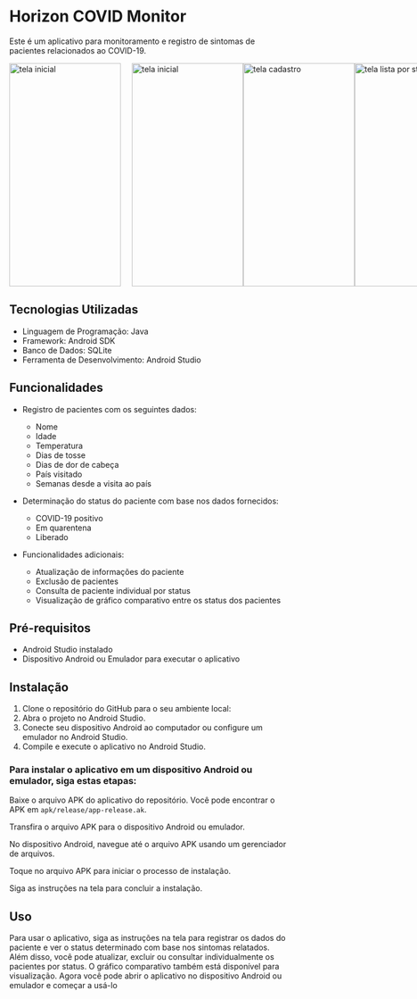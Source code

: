 # Horizon COVID Monitor

Este é um aplicativo para monitoramento e registro de sintomas de pacientes relacionados ao COVID-19.

<div style="display: flex; flex-direction: row;">
  <img 
    style="width: 200px; height: 400px; margin-right: 20px;"
    src="https://cdn.discordapp.com/attachments/933138800891277345/1206143477239386122/WhatsApp_Image_2024-02-11_at_04.40.44_1.jpeg?ex=65daefa6&is=65c87aa6&hm=662e722c75535ffe95721a01da291677e5a82bf0430a4d90209ffd3a51754e02&" 
    alt="tela inicial"
  />
  <img 
    style="width: 200px; height: 400px;"
    src="https://cdn.discordapp.com/attachments/933138800891277345/1206143418640896051/WhatsApp_Image_2024-02-11_at_04.40.44.jpeg?ex=65daef98&is=65c87a98&hm=6ffcebefd5f75b13d5fd266842a23e2243b5dcdeeb5c9a18db79c7985bcc876d&" 
    alt="tela inicial"
  />
   <img 
    style="width: 200px; height: 400px;"
    src="https://cdn.discordapp.com/attachments/933138800891277345/1206143342740512809/WhatsApp_Image_2024-02-11_at_04.40.43_3.jpeg?ex=65daef85&is=65c87a85&hm=a83d488c48c4db5cfe0cf97cd8d3da9b0c57f8eb869db51e1bc2dce7df014856&" 
    alt="tela cadastro"
  />
    <img 
    style="width: 200px; height: 400px;"
    src="https://cdn.discordapp.com/attachments/933138800891277345/1206143377729388564/WhatsApp_Image_2024-02-11_at_04.40.43_4.jpeg?ex=65daef8e&is=65c87a8e&hm=ebcb18f1f9a0de9a6fbc354fbf9b5d827efde8f50209229cc60bf7bc43d54299&" 
    alt="tela lista por status"
  />
   <img 
    style="width: 200px; height: 400px;"
    src="https://cdn.discordapp.com/attachments/933138800891277345/1206143279612043374/WhatsApp_Image_2024-02-11_at_04.40.43_2.jpeg?ex=65daef76&is=65c87a76&hm=73aada165df1f5395e790ff5170bed5ddea4d5aa11d0235120a8cc67471a57f8&" 
    alt="tela lista"
  />
   <img 
    style="width: 200px; height: 400px;"
    src="https://cdn.discordapp.com/attachments/933138800891277345/1206143147365765201/WhatsApp_Image_2024-02-11_at_04.40.42.jpeg?ex=65daef57&is=65c87a57&hm=6f4890a15af65de4f8e63fe85f62062e2bfe2743fb6e68dcc744e6f55ab42bf5&" 
    alt="tela estatistica"
  />
</div>



## Tecnologias Utilizadas

- Linguagem de Programação: Java
- Framework: Android SDK
- Banco de Dados: SQLite
- Ferramenta de Desenvolvimento: Android Studio

## Funcionalidades

- Registro de pacientes com os seguintes dados:
  - Nome
  - Idade
  - Temperatura
  - Dias de tosse
  - Dias de dor de cabeça
  - País visitado
  - Semanas desde a visita ao país
    
- Determinação do status do paciente com base nos dados fornecidos:
  - COVID-19 positivo
  - Em quarentena
  - Liberado
    
- Funcionalidades adicionais:
  - Atualização de informações do paciente
  - Exclusão de pacientes
  - Consulta de paciente individual por status
  - Visualização de gráfico comparativo entre os status dos pacientes

## Pré-requisitos

- Android Studio instalado
- Dispositivo Android ou Emulador para executar o aplicativo

## Instalação

1. Clone o repositório do GitHub para o seu ambiente local:
2. Abra o projeto no Android Studio.
3. Conecte seu dispositivo Android ao computador ou configure um emulador no Android Studio.
4. Compile e execute o aplicativo no Android Studio.

### Para instalar o aplicativo em um dispositivo Android ou emulador, siga estas etapas:

Baixe o arquivo APK do aplicativo do repositório. Você pode encontrar o APK em `apk/release/app-release.ak`.

Transfira o arquivo APK para o dispositivo Android ou emulador.

No dispositivo Android, navegue até o arquivo APK usando um gerenciador de arquivos.

Toque no arquivo APK para iniciar o processo de instalação.

Siga as instruções na tela para concluir a instalação.

## Uso

Para usar o aplicativo, siga as instruções na tela para registrar os dados do paciente e ver o status determinado com base nos sintomas relatados. Além disso, você pode atualizar, excluir ou consultar individualmente os pacientes por status. O gráfico comparativo também está disponível para visualização.
Agora você pode abrir o aplicativo no dispositivo Android ou emulador e começar a usá-lo
